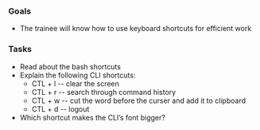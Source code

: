 ### Goals
- The trainee will know how to use keyboard shortcuts for efficient work

### Tasks
- Read about the bash shortcuts
- Explain the following CLI shortcuts:
  - CTL + l -- clear the screen
  - CTL + r -- search through command history
  - CTL + w -- cut the word before the curser and add it to clipboard
  - CTL + d -- logout 
- Which shortcut makes the CLI’s font bigger?
